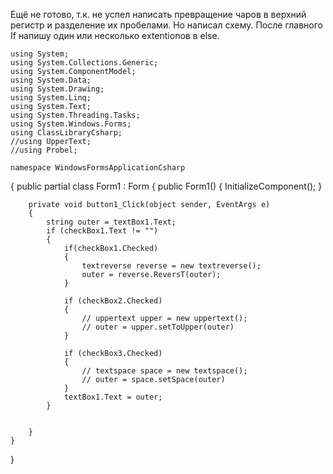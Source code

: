 Ещё не готово, т.к. не успел написать превращение чаров в верхний регистр и разделение их пробелами.
Но написал схему.
После главного If напишу один или несколько extentionов в else.

    using System;
    using System.Collections.Generic;
    using System.ComponentModel;
    using System.Data;
    using System.Drawing;
    using System.Linq;
    using System.Text;
    using System.Threading.Tasks;
    using System.Windows.Forms;
    using ClassLibraryCsharp;
    //using UpperText;
    //using Probel;

    namespace WindowsFormsApplicationCsharp
{
    public partial class Form1 : Form
    {
        public Form1()
        {
            InitializeComponent();
        }

        private void button1_Click(object sender, EventArgs e)
        {
            string outer = textBox1.Text;
            if (checkBox1.Text != "")
            {
                if(checkBox1.Checked)
                {
                    textreverse reverse = new textreverse();
                    outer = reverse.ReversT(outer);
                }

                if (checkBox2.Checked)
                {
                    // uppertext upper = new uppertext();
                    // outer = upper.setToUpper(outer)
                }

                if (checkBox3.Checked)
                {
                    // textspace space = new textspace();
                    // outer = space.setSpace(outer)
                }
                textBox1.Text = outer;
            }
           

        }
    }
}
